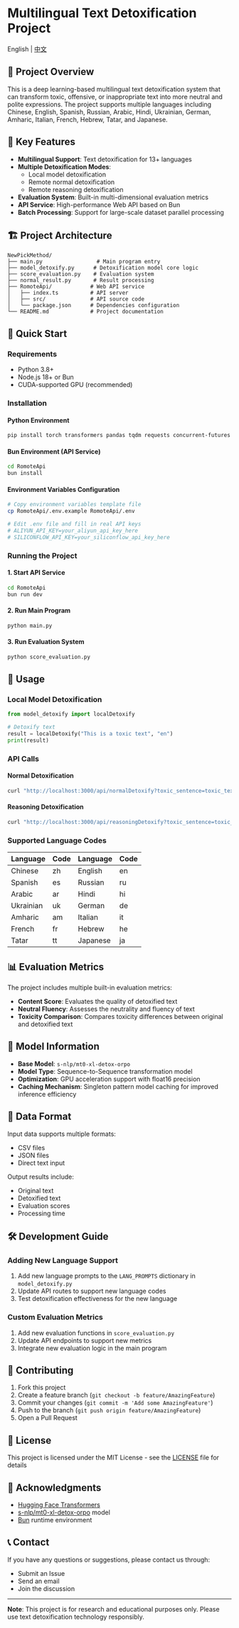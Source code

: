 # Multilingual Text Detoxification Project

English | [中文](README.md)

## 📖 Project Overview

This is a deep learning-based multilingual text detoxification system that can transform toxic, offensive, or inappropriate text into more neutral and polite expressions. The project supports multiple languages including Chinese, English, Spanish, Russian, Arabic, Hindi, Ukrainian, German, Amharic, Italian, French, Hebrew, Tatar, and Japanese.

## 🌟 Key Features

- **Multilingual Support**: Text detoxification for 13+ languages
- **Multiple Detoxification Modes**: 
  - Local model detoxification
  - Remote normal detoxification
  - Remote reasoning detoxification
- **Evaluation System**: Built-in multi-dimensional evaluation metrics
- **API Service**: High-performance Web API based on Bun
- **Batch Processing**: Support for large-scale dataset parallel processing

## 🏗️ Project Architecture

```
NewPickMethod/
├── main.py                 # Main program entry
├── model_detoxify.py      # Detoxification model core logic
├── score_evaluation.py    # Evaluation system
├── normal_result.py       # Result processing
├── RomoteApi/            # Web API service
│   ├── index.ts          # API server
│   ├── src/              # API source code
│   └── package.json      # Dependencies configuration
└── README.md             # Project documentation
```

## 🚀 Quick Start

### Requirements

- Python 3.8+
- Node.js 18+ or Bun
- CUDA-supported GPU (recommended)

### Installation

#### Python Environment
```bash
pip install torch transformers pandas tqdm requests concurrent-futures
```

#### Bun Environment (API Service)
```bash
cd RomoteApi
bun install
```

#### Environment Variables Configuration
```bash
# Copy environment variables template file
cp RomoteApi/.env.example RomoteApi/.env

# Edit .env file and fill in real API keys
# ALIYUN_API_KEY=your_aliyun_api_key_here
# SILICONFLOW_API_KEY=your_siliconflow_api_key_here
```

### Running the Project

#### 1. Start API Service
```bash
cd RomoteApi
bun run dev
```

#### 2. Run Main Program
```bash
python main.py
```

#### 3. Run Evaluation System
```bash
python score_evaluation.py
```

## 🔧 Usage

### Local Model Detoxification

```python
from model_detoxify import localDetoxify

# Detoxify text
result = localDetoxify("This is a toxic text", "en")
print(result)
```

### API Calls

#### Normal Detoxification
```bash
curl "http://localhost:3000/api/normalDetoxify?toxic_sentence=toxic_text&lang=en"
```

#### Reasoning Detoxification
```bash
curl "http://localhost:3000/api/reasoningDetoxify?toxic_sentence=toxic_text&lang=en"
```

### Supported Language Codes

| Language | Code | Language | Code |
|----------|------|----------|------|
| Chinese | zh | English | en |
| Spanish | es | Russian | ru |
| Arabic | ar | Hindi | hi |
| Ukrainian | uk | German | de |
| Amharic | am | Italian | it |
| French | fr | Hebrew | he |
| Tatar | tt | Japanese | ja |

## 📊 Evaluation Metrics

The project includes multiple built-in evaluation metrics:

- **Content Score**: Evaluates the quality of detoxified text
- **Neutral Fluency**: Assesses the neutrality and fluency of text
- **Toxicity Comparison**: Compares toxicity differences between original and detoxified text

## 🔬 Model Information

- **Base Model**: `s-nlp/mt0-xl-detox-orpo`
- **Model Type**: Sequence-to-Sequence transformation model
- **Optimization**: GPU acceleration support with float16 precision
- **Caching Mechanism**: Singleton pattern model caching for improved inference efficiency

## 📁 Data Format

Input data supports multiple formats:
- CSV files
- JSON files
- Direct text input

Output results include:
- Original text
- Detoxified text
- Evaluation scores
- Processing time

## 🛠️ Development Guide

### Adding New Language Support

1. Add new language prompts to the `LANG_PROMPTS` dictionary in `model_detoxify.py`
2. Update API routes to support new language codes
3. Test detoxification effectiveness for the new language

### Custom Evaluation Metrics

1. Add new evaluation functions in `score_evaluation.py`
2. Update API endpoints to support new metrics
3. Integrate new evaluation logic in the main program

## 🤝 Contributing

1. Fork this project
2. Create a feature branch (`git checkout -b feature/AmazingFeature`)
3. Commit your changes (`git commit -m 'Add some AmazingFeature'`)
4. Push to the branch (`git push origin feature/AmazingFeature`)
5. Open a Pull Request

## 📄 License

This project is licensed under the MIT License - see the [LICENSE](LICENSE) file for details

## 🙏 Acknowledgments

- [Hugging Face Transformers](https://huggingface.co/transformers/)
- [s-nlp/mt0-xl-detox-orpo](https://huggingface.co/s-nlp/mt0-xl-detox-orpo) model
- [Bun](https://bun.sh/) runtime environment

## 📞 Contact

If you have any questions or suggestions, please contact us through:

- Submit an Issue
- Send an email
- Join the discussion

---

**Note**: This project is for research and educational purposes only. Please use text detoxification technology responsibly.
